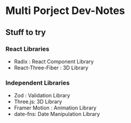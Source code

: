 # Multi Porject Dev-Notes

## Stuff to try

### React Libraries

- Radix : React Component Library
- React-Three-Fiber : 3D Library

### Independent Libraries

- Zod : Validation Library
- Three.js: 3D Library
- Framer Motion : Animation Library
- date-fns: Date Manipulation Library
